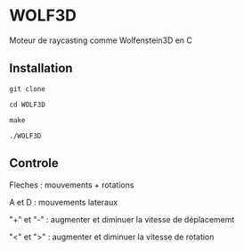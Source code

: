 # WOLF3D

Moteur de raycasting comme Wolfenstein3D en C

## Installation

```
git clone
```

```
cd WOLF3D
```

```
make
```

```
./WOLF3D
```

## Controle

Fleches : mouvements + rotations

A et D : mouvements lateraux

"+" et "-" : augmenter et diminuer la vitesse de déplacememt

"<" et ">" : augmenter et diminuer la vitesse de rotation
